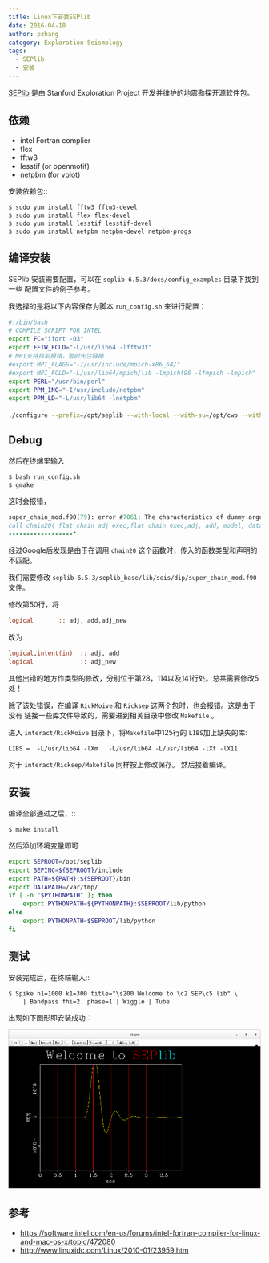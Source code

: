 ```yaml
---
title: Linux下安装SEPlib
date: 2016-04-18
author: pzhang
category: Exploration Seismology
tags:
  - SEPlib
  - 安装
---
```


[SEPlib](http://sepwww.stanford.edu/doku.php?id=sep:software:seplib) 是由
Stanford Exploration Project 开发并维护的地震勘探开源软件包。


<!--more-->

## 依赖

- intel Fortran complier
- flex
- fftw3
- lesstif (or openmotif)
- netpbm (for vplot)

安装依赖包::

    $ sudo yum install fftw3 fftw3-devel
    $ sudo yum install flex flex-devel
    $ sudo yum install lesstif lesstif-devel
    $ sudo yum install netpbm netpbm-devel netpbm-progs


## 编译安装

SEPlib 安装需要配置，可以在 ``seplib-6.5.3/docs/config_examples`` 目录下找到一些
配置文件的例子参考。

我选择的是将以下内容保存为脚本 ``run_config.sh`` 来进行配置：

``` bash
#!/bin/bash
# COMPILE SCRIPT FOR INTEL
export FC="ifort -O3"
export FFTW_FCLD="-L/usr/lib64 -lfftw3f"
# MPI支持目前报错，暂时先注释掉
#export MPI_FLAGS="-I/usr/include/mpich-x86_64/"
#export MPI_FCLD="-L/usr/lib64/mpich/lib -lmpichf90 -lfmpich -lmpich"
export PERL="/usr/bin/perl"
export PPM_INC="-I/usr/include/netpbm"
export PPM_LD="-L/usr/lib64 -lnetpbm"

./configure --prefix=/opt/seplib --with-local --with-su=/opt/cwp --with-fftw
```

## Debug

然后在终端里输入

    $ bash run_config.sh
    $ gmake

这时会报错，

```fortran
super_chain_mod.f90(79): error #7061: The characteristics of dummy argument 1 of the associated actual procedure differ from the characteristics of dummy argument 1 of the dummy procedure.   [FLAT_CHAIN_ADJ_EXEC]
call chain20( flat_chain_adj_exec,flat_chain_exec,adj, add, model, data,temp2)
------------------^
```

经过Google后发现是由于在调用 `chain20` 这个函数时，传入的函数类型和声明的不匹配。

我们需要修改 `seplib-6.5.3/seplib_base/lib/seis/dip/super_chain_mod.f90`
文件。

修改第50行，将

```fortran
logical       :: adj, add,adj_new
```
改为

``` fortran
logical,intent(in)  :: adj, add
logical             :: adj_new
```

其他出错的地方作类型的修改，分别位于第28，114以及141行处。总共需要修改5处！

除了该处错误，在编译 `RickMoive` 和 `Ricksep` 这两个包时，也会报错。这是由于没有
链接一些库文件导致的，需要进到相关目录中修改 `Makefile` 。

进入 `interact/RickMoive` 目录下，将`Makefile`中125行的 `LIBS`加上缺失的库:

    LIBS =  -L/usr/lib64 -lXm   -L/usr/lib64 -L/usr/lib64 -lXt -lX11
对于 `interact/Ricksep/Makefile` 同样按上修改保存。
然后接着编译。


## 安装

编译全部通过之后，::

    $ make install

然后添加环境变量即可

```bash
export SEPROOT=/opt/seplib
export SEPINC=${SEPROOT}/include
export PATH=${PATH}:${SEPROOT}/bin
export DATAPATH=/var/tmp/
if [ -n "$PYTHONPATH" ]; then
    export PYTHONPATH=${PYTHONPATH}:$SEPROOT/lib/python
else
    export PYTHONPATH=$SEPROOT/lib/python
fi

```

## 测试

安装完成后，在终端输入::

    $ Spike n1=1000 k1=300 title="\s200 Welcome to \c2 SEP\c5 lib" \
        | Bandpass fhi=2. phase=1 | Wiggle | Tube

出现如下图形即安装成功：

![](/images/2016041800.png)


## 参考

- https://software.intel.com/en-us/forums/intel-fortran-compiler-for-linux-and-mac-os-x/topic/472080
- http://www.linuxidc.com/Linux/2010-01/23959.htm
